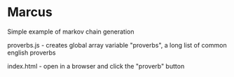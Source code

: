 
# Marcus

Simple example of markov chain generation

proverbs.js - creates global array variable "proverbs", a long list of common english proverbs

index.html - open in a browser and click the "proverb" button

